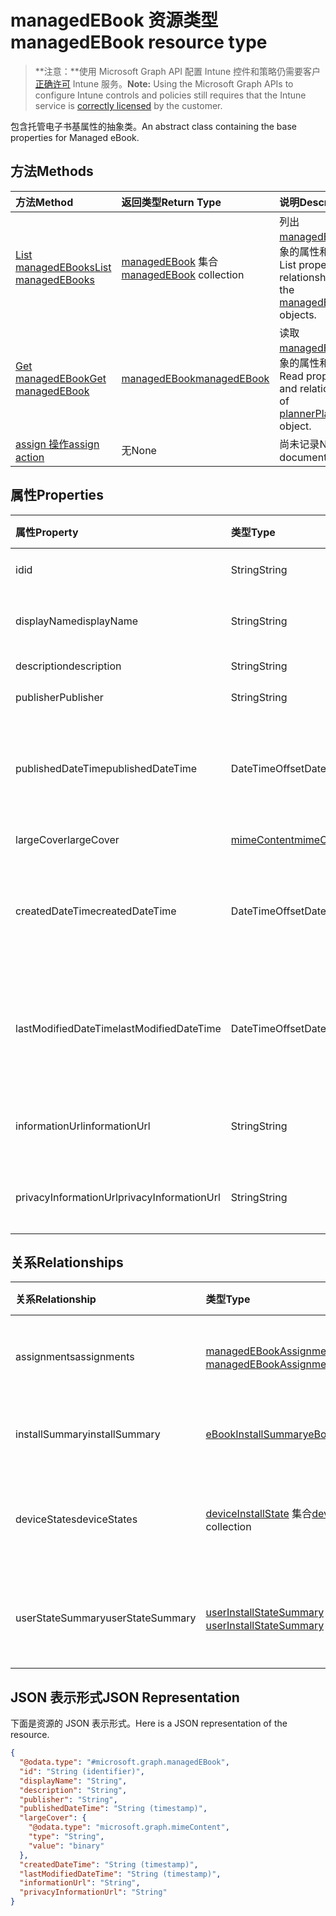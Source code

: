 # <a name="managedebook-resource-type"></a><span data-ttu-id="4fef4-101">managedEBook 资源类型</span><span class="sxs-lookup"><span data-stu-id="4fef4-101">managedEBook resource type</span></span>

> <span data-ttu-id="4fef4-102">**注意：**使用 Microsoft Graph API 配置 Intune 控件和策略仍需要客户[正确许可](https://go.microsoft.com/fwlink/?linkid=839381) Intune 服务。</span><span class="sxs-lookup"><span data-stu-id="4fef4-102">**Note:** Using the Microsoft Graph APIs to configure Intune controls and policies still requires that the Intune service is [correctly licensed](https://go.microsoft.com/fwlink/?linkid=839381) by the customer.</span></span>

<span data-ttu-id="4fef4-103">包含托管电子书基属性的抽象类。</span><span class="sxs-lookup"><span data-stu-id="4fef4-103">An abstract class containing the base properties for Managed eBook.</span></span>
## <a name="methods"></a><span data-ttu-id="4fef4-104">方法</span><span class="sxs-lookup"><span data-stu-id="4fef4-104">Methods</span></span>
|<span data-ttu-id="4fef4-105">方法</span><span class="sxs-lookup"><span data-stu-id="4fef4-105">Method</span></span>|<span data-ttu-id="4fef4-106">返回类型</span><span class="sxs-lookup"><span data-stu-id="4fef4-106">Return Type</span></span>|<span data-ttu-id="4fef4-107">说明</span><span class="sxs-lookup"><span data-stu-id="4fef4-107">Description</span></span>|
|:---|:---|:---|
|[<span data-ttu-id="4fef4-108">List managedEBooks</span><span class="sxs-lookup"><span data-stu-id="4fef4-108">List managedEBooks</span></span>](../api/intune_books_managedebook_list.md)|<span data-ttu-id="4fef4-109">[managedEBook](../resources/intune_books_managedebook.md) 集合</span><span class="sxs-lookup"><span data-stu-id="4fef4-109">[managedEBook](../resources/intune_books_managedebook.md) collection</span></span>|<span data-ttu-id="4fef4-110">列出 [managedEBook](../resources/intune_books_managedebook.md) 对象的属性和关系。</span><span class="sxs-lookup"><span data-stu-id="4fef4-110">List properties and relationships of the [managedEBook](../resources/intune_books_managedebook.md) objects.</span></span>|
|[<span data-ttu-id="4fef4-111">Get managedEBook</span><span class="sxs-lookup"><span data-stu-id="4fef4-111">Get managedEBook</span></span>](../api/intune_books_managedebook_get.md)|[<span data-ttu-id="4fef4-112">managedEBook</span><span class="sxs-lookup"><span data-stu-id="4fef4-112">managedEBook</span></span>](../resources/intune_books_managedebook.md)|<span data-ttu-id="4fef4-113">读取 [managedEBook](../resources/intune_books_managedebook.md) 对象的属性和关系。</span><span class="sxs-lookup"><span data-stu-id="4fef4-113">Read properties and relationships of [plannerPlanDetails](../resources/intune_books_managedebook.md) object.</span></span>|
|[<span data-ttu-id="4fef4-114">assign 操作</span><span class="sxs-lookup"><span data-stu-id="4fef4-114">assign action</span></span>](../api/intune_books_managedebook_assign.md)|<span data-ttu-id="4fef4-115">无</span><span class="sxs-lookup"><span data-stu-id="4fef4-115">None</span></span>|<span data-ttu-id="4fef4-116">尚未记录</span><span class="sxs-lookup"><span data-stu-id="4fef4-116">Not yet documented</span></span>|

## <a name="properties"></a><span data-ttu-id="4fef4-117">属性</span><span class="sxs-lookup"><span data-stu-id="4fef4-117">Properties</span></span>
|<span data-ttu-id="4fef4-118">属性</span><span class="sxs-lookup"><span data-stu-id="4fef4-118">Property</span></span>|<span data-ttu-id="4fef4-119">类型</span><span class="sxs-lookup"><span data-stu-id="4fef4-119">Type</span></span>|<span data-ttu-id="4fef4-120">说明</span><span class="sxs-lookup"><span data-stu-id="4fef4-120">Description</span></span>|
|:---|:---|:---|
|<span data-ttu-id="4fef4-121">id</span><span class="sxs-lookup"><span data-stu-id="4fef4-121">id</span></span>|<span data-ttu-id="4fef4-122">String</span><span class="sxs-lookup"><span data-stu-id="4fef4-122">String</span></span>|<span data-ttu-id="4fef4-123">实体的键。</span><span class="sxs-lookup"><span data-stu-id="4fef4-123">Key of the setting.</span></span>|
|<span data-ttu-id="4fef4-124">displayName</span><span class="sxs-lookup"><span data-stu-id="4fef4-124">displayName</span></span>|<span data-ttu-id="4fef4-125">String</span><span class="sxs-lookup"><span data-stu-id="4fef4-125">String</span></span>|<span data-ttu-id="4fef4-126">电子书的名称。</span><span class="sxs-lookup"><span data-stu-id="4fef4-126">Name of the folder.</span></span>|
|<span data-ttu-id="4fef4-127">description</span><span class="sxs-lookup"><span data-stu-id="4fef4-127">description</span></span>|<span data-ttu-id="4fef4-128">String</span><span class="sxs-lookup"><span data-stu-id="4fef4-128">String</span></span>|<span data-ttu-id="4fef4-129">说明。</span><span class="sxs-lookup"><span data-stu-id="4fef4-129">Description.</span></span>|
|<span data-ttu-id="4fef4-130">publisher</span><span class="sxs-lookup"><span data-stu-id="4fef4-130">Publisher</span></span>|<span data-ttu-id="4fef4-131">String</span><span class="sxs-lookup"><span data-stu-id="4fef4-131">String</span></span>|<span data-ttu-id="4fef4-132">发布者。</span><span class="sxs-lookup"><span data-stu-id="4fef4-132">Publisher</span></span>|
|<span data-ttu-id="4fef4-133">publishedDateTime</span><span class="sxs-lookup"><span data-stu-id="4fef4-133">publishedDateTime</span></span>|<span data-ttu-id="4fef4-134">DateTimeOffset</span><span class="sxs-lookup"><span data-stu-id="4fef4-134">DateTimeOffset</span></span>|<span data-ttu-id="4fef4-135">电子书的发布日期和时间。</span><span class="sxs-lookup"><span data-stu-id="4fef4-135">The date and time when the page was created.</span></span>|
|<span data-ttu-id="4fef4-136">largeCover</span><span class="sxs-lookup"><span data-stu-id="4fef4-136">largeCover</span></span>|[<span data-ttu-id="4fef4-137">mimeContent</span><span class="sxs-lookup"><span data-stu-id="4fef4-137">mimeContent</span></span>](../resources/intune_books_mimecontent.md)|<span data-ttu-id="4fef4-138">书籍封面。</span><span class="sxs-lookup"><span data-stu-id="4fef4-138">Book cover</span></span>|
|<span data-ttu-id="4fef4-139">createdDateTime</span><span class="sxs-lookup"><span data-stu-id="4fef4-139">createdDateTime</span></span>|<span data-ttu-id="4fef4-140">DateTimeOffset</span><span class="sxs-lookup"><span data-stu-id="4fef4-140">DateTimeOffset</span></span>|<span data-ttu-id="4fef4-141">电子书文件的创建日期和时间。</span><span class="sxs-lookup"><span data-stu-id="4fef4-141">The date and time when the page was created.</span></span>|
|<span data-ttu-id="4fef4-142">lastModifiedDateTime</span><span class="sxs-lookup"><span data-stu-id="4fef4-142">lastModifiedDateTime</span></span>|<span data-ttu-id="4fef4-143">DateTimeOffset</span><span class="sxs-lookup"><span data-stu-id="4fef4-143">DateTimeOffset</span></span>|<span data-ttu-id="4fef4-144">上次修改电子书的日期和时间。</span><span class="sxs-lookup"><span data-stu-id="4fef4-144">The date and time when the attachment was last modified.</span></span>|
|<span data-ttu-id="4fef4-145">informationUrl</span><span class="sxs-lookup"><span data-stu-id="4fef4-145">informationUrl</span></span>|<span data-ttu-id="4fef4-146">String</span><span class="sxs-lookup"><span data-stu-id="4fef4-146">String</span></span>|<span data-ttu-id="4fef4-147">详细信息 Url。</span><span class="sxs-lookup"><span data-stu-id="4fef4-147">The more information Url.</span></span>|
|<span data-ttu-id="4fef4-148">privacyInformationUrl</span><span class="sxs-lookup"><span data-stu-id="4fef4-148">privacyInformationUrl</span></span>|<span data-ttu-id="4fef4-149">String</span><span class="sxs-lookup"><span data-stu-id="4fef4-149">String</span></span>|<span data-ttu-id="4fef4-150">隐私声明 Url。</span><span class="sxs-lookup"><span data-stu-id="4fef4-150">The privacy statement Url.</span></span>|

## <a name="relationships"></a><span data-ttu-id="4fef4-151">关系</span><span class="sxs-lookup"><span data-stu-id="4fef4-151">Relationships</span></span>
|<span data-ttu-id="4fef4-152">关系</span><span class="sxs-lookup"><span data-stu-id="4fef4-152">Relationship</span></span>|<span data-ttu-id="4fef4-153">类型</span><span class="sxs-lookup"><span data-stu-id="4fef4-153">Type</span></span>|<span data-ttu-id="4fef4-154">说明</span><span class="sxs-lookup"><span data-stu-id="4fef4-154">Description</span></span>|
|:---|:---|:---|
|<span data-ttu-id="4fef4-155">assignments</span><span class="sxs-lookup"><span data-stu-id="4fef4-155">assignments</span></span>|<span data-ttu-id="4fef4-156">[managedEBookAssignment](../resources/intune_books_managedebookassignment.md) 集合</span><span class="sxs-lookup"><span data-stu-id="4fef4-156">[managedEBookAssignment](../resources/intune_books_managedebookassignment.md) collection</span></span>|<span data-ttu-id="4fef4-157">此电子书的分配列表。</span><span class="sxs-lookup"><span data-stu-id="4fef4-157">The list of assignments for this eBook.</span></span>|
|<span data-ttu-id="4fef4-158">installSummary</span><span class="sxs-lookup"><span data-stu-id="4fef4-158">installSummary</span></span>|[<span data-ttu-id="4fef4-159">eBookInstallSummary</span><span class="sxs-lookup"><span data-stu-id="4fef4-159">eBookInstallSummary</span></span>](../resources/intune_books_ebookinstallsummary.md)|<span data-ttu-id="4fef4-160">移动应用安装摘要。</span><span class="sxs-lookup"><span data-stu-id="4fef4-160">Mobile App Install Summary.</span></span>|
|<span data-ttu-id="4fef4-161">deviceStates</span><span class="sxs-lookup"><span data-stu-id="4fef4-161">deviceStates</span></span>|<span data-ttu-id="4fef4-162">[deviceInstallState](../resources/intune_books_deviceinstallstate.md) 集合</span><span class="sxs-lookup"><span data-stu-id="4fef4-162">[deviceInstallState](../resources/intune_books_deviceinstallstate.md) collection</span></span>|<span data-ttu-id="4fef4-163">此电子书的安装状态列表。</span><span class="sxs-lookup"><span data-stu-id="4fef4-163">The list of installation states for this eBook.</span></span>|
|<span data-ttu-id="4fef4-164">userStateSummary</span><span class="sxs-lookup"><span data-stu-id="4fef4-164">userStateSummary</span></span>|<span data-ttu-id="4fef4-165">[userInstallStateSummary](../resources/intune_books_userinstallstatesummary.md) 集合</span><span class="sxs-lookup"><span data-stu-id="4fef4-165">[userInstallStateSummary](../resources/intune_books_userinstallstatesummary.md) collection</span></span>|<span data-ttu-id="4fef4-166">此电子书的安装状态列表。</span><span class="sxs-lookup"><span data-stu-id="4fef4-166">The list of installation states for this eBook.</span></span>|

## <a name="json-representation"></a><span data-ttu-id="4fef4-167">JSON 表示形式</span><span class="sxs-lookup"><span data-stu-id="4fef4-167">JSON Representation</span></span>
<span data-ttu-id="4fef4-168">下面是资源的 JSON 表示形式。</span><span class="sxs-lookup"><span data-stu-id="4fef4-168">Here is a JSON representation of the resource.</span></span>
<!-- {
  "blockType": "resource",
  "keyProperty": "id",
  "@odata.type": "microsoft.graph.managedEBook"
}
-->
``` json
{
  "@odata.type": "#microsoft.graph.managedEBook",
  "id": "String (identifier)",
  "displayName": "String",
  "description": "String",
  "publisher": "String",
  "publishedDateTime": "String (timestamp)",
  "largeCover": {
    "@odata.type": "microsoft.graph.mimeContent",
    "type": "String",
    "value": "binary"
  },
  "createdDateTime": "String (timestamp)",
  "lastModifiedDateTime": "String (timestamp)",
  "informationUrl": "String",
  "privacyInformationUrl": "String"
}
```



